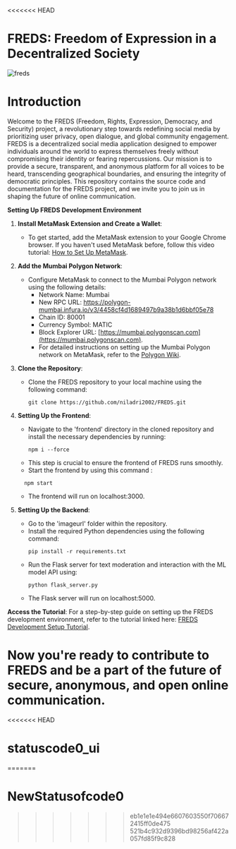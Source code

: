 <<<<<<< HEAD
# FREDS: Freedom of Expression in a Decentralized Society

![freds](https://github.com/niladri2002/FREDS/assets/96686814/0f3f2dd8-2802-4a9b-8d88-9279aa1c58e1)

# Introduction
Welcome to the FREDS (Freedom, Rights, Expression, Democracy, and Security) project, a revolutionary step towards redefining social media by prioritizing user privacy, open dialogue, and global community engagement. FREDS is a decentralized social media application designed to empower individuals around the world to express themselves freely without compromising their identity or fearing repercussions. Our mission is to provide a secure, transparent, and anonymous platform for all voices to be heard, transcending geographical boundaries, and ensuring the integrity of democratic principles. This repository contains the source code and documentation for the FREDS project, and we invite you to join us in shaping the future of online communication.


**Setting Up FREDS Development Environment**

1. **Install MetaMask Extension and Create a Wallet**:
   - To get started, add the MetaMask extension to your Google Chrome browser. If you haven't used MetaMask before, follow this video tutorial: [How to Set Up MetaMask](https://youtu.be/Af_lQ1zUnoM).
   
2. **Add the Mumbai Polygon Network**:
   - Configure MetaMask to connect to the Mumbai Polygon network using the following details:
     - Network Name: Mumbai
     - New RPC URL: https://polygon-mumbai.infura.io/v3/4458cf4d1689497b9a38b1d6bbf05e78
     - Chain ID: 80001
     - Currency Symbol: MATIC
     - Block Explorer URL: [https://mumbai.polygonscan.com](https://mumbai.polygonscan.com).
     - For detailed instructions on setting up the Mumbai Polygon network on MetaMask, refer to the [Polygon Wiki](https://wiki.polygon.technology/docs/tools/wallets/metamask/config-polygon-on-metamask/).

3. **Clone the Repository**:
   - Clone the FREDS repository to your local machine using the following command:
     ```
     git clone https://github.com/niladri2002/FREDS.git
     ```

4. **Setting Up the Frontend**:
   - Navigate to the 'frontend' directory in the cloned repository and install the necessary dependencies by running:
     ```
     npm i --force
     ```
   - This step is crucial to ensure the frontend of FREDS runs smoothly.
   - Start the frontend by using this command :
   ```
     npm start
     ```
   - The frontend will run on localhost:3000.

5. **Setting Up the Backend**:
   - Go to the 'imageurl' folder within the repository.
   - Install the required Python dependencies using the following command:
     ```
     pip install -r requirements.txt
     ```
   - Run the Flask server for text moderation and interaction with the ML model API using:
     ```
     python flask_server.py
     ```
   - The Flask server will run on localhost:5000.

**Access the Tutorial**:
For a step-by-step guide on setting up the FREDS development environment, refer to the tutorial linked here: [FREDS Development Setup Tutorial](https://your-tutorial-link-here).

Now you're ready to contribute to FREDS and be a part of the future of secure, anonymous, and open online communication.
=======
<<<<<<< HEAD
# statuscode0_ui
=======
# NewStatusofcode0
>>>>>>> eb1e1e1e494e6607603550f706672415ff0de475
>>>>>>> 521b4c932d9396bd98256af422a057fd85f9c828
